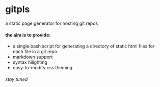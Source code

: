 # gitpls

a static page generator for hosting git repos

#### the aim is to provide:  
 - a single bash script for generating a directory of static html files for each file in a git repo
 - markdown support
 - syntax hilighting
 - easy-to-modify css theming

###### stay tuned